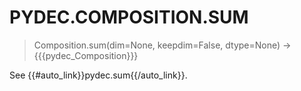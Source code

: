 # PYDEC.COMPOSITION.SUM
> Composition.sum(dim=None, keepdim=False, dtype=None) →  {{{pydec_Composition}}}

See {{#auto_link}}pydec.sum{{/auto_link}}.